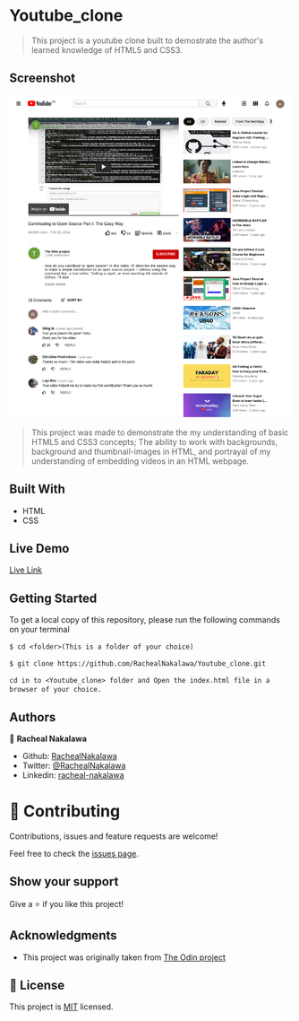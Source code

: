 # Youtube_clone
> This project is a youtube clone built to demostrate the author's learned knowledge of HTML5 and CSS3.


## Screenshot
![screenshot](images/Youtube_clone_screenshot.png)

>This project was made to demonstrate the my understanding of basic HTML5 and CSS3 concepts; 
The ability to work with backgrounds, background and thumbnail-images in HTML, and portrayal of my understanding of embedding videos in an HTML webpage.

## Built With
- HTML
- CSS

## Live Demo 
[Live Link](https://raw.githack.com/RachealNakalawa/Youtube_clone/main/index.html)

## Getting Started
To get a local copy of this repository, please run the following commands on your terminal

```
$ cd <folder>(This is a folder of your choice)
```

```
$ git clone https://github.com/RachealNakalawa/Youtube_clone.git
```

```
cd in to <Youtube_clone> folder and Open the index.html file in a browser of your choice.
```

## Authors

👤 **Racheal Nakalawa**

- Github: [RachealNakalawa](https://github.com/RachealNakalawa)
- Twitter: [@RachealNakalawa](https://twitter.com/RachealNakalawa)
- Linkedin: [racheal-nakalawa](https://linkedin.com/in/RachealNakalawa)

# 🤝 Contributing

Contributions, issues and feature requests are welcome!

Feel free to check the [issues page](https://github.com/RachealNakalawa/Youtube_clone/issues).

## Show your support

Give a ⭐️ if you like this project!

## Acknowledgments

- This project was originally taken from [The Odin project](https://www.theodinproject.com/paths/full-stack-javascript/courses/html-and-css/lessons/embedding-images-and-video)
## 📝 License

This project is [MIT](lic.url) licensed.